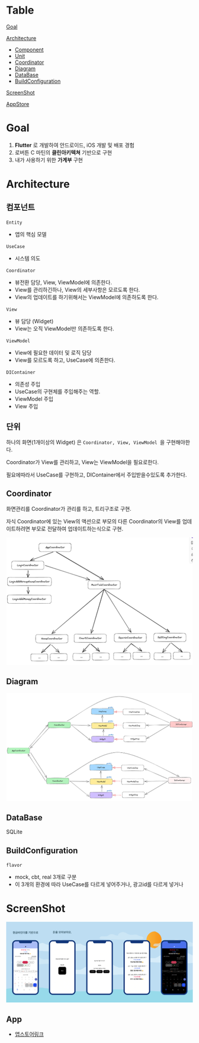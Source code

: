
# Table
[Goal](#Goal)

[Architecture](#Architecture)
- [Component](#컴포넌트)
- [Unit](#단위)
- [Coordinator](#Coordinator)
- [Diagram](#Diagram)
- [DataBase](#DataBase)
- [BuildConfiguration](#BuildConfiguration)

[ScreenShot](#ScrrenShot)

[AppStore](#AppStore)


# Goal 
1. **Flutter** 로 개발하여 안드로이드, iOS 개발 및 배포 경험
2. 로버튼 C 마틴의 **클린아키텍쳐** 기반으로 구현
3. 내가 사용하기 위한 **가계부** 구현

# Architecture

## 컴포넌트 
` Entity `
- 앱의 핵심 모델 

` UseCase `
- 시스템 의도

` Coordinator `
- 뷰전환 담당, View, ViewModel에 의존한다. 
- View를 관리하긴하나, View의 세부사항은 모르도록 한다. 
- View의 업데이트를 하기위해서는 ViewModel에 의존하도록 한다. 

` View `
- 뷰 담당 (Widget)
- View는 오직 ViewModel만 의존하도록 한다. 

` ViewModel `
- View에 필요한 데이터 및 로직 담당
- View를 모르도록 하고, UseCase에 의존한다. 

` DIContainer `
- 의존성 주입
- UseCase의 구현체를 주입해주는 역할.  
- ViewModel 주입
- View 주입 

## 단위
하나의 화면(1개이상의 Widget) 은 `Coordinator, View, ViewModel `을 구현해야한다. 

Coordinator가 View를 관리하고, View는 ViewModel을 필요로한다. 

필요에따라서 UseCase를 구현하고, DIContainer에서 주입받을수있도록 추가한다.

## Coordinator 
화면관리를 Coordinator가 관리를 하고, 트리구조로 구현.

자식 Coordinator에 있는 View의 액션으로 부모의 다른 Coordinator의 View를 업데이트하려면 부모로 전달하여 업데이트하는식으로 구현.

![Coordinator](READMESource/coordinator.png)

## Diagram 
![diagram](READMESource/diagram.png)

## DataBase
SQLite

## BuildConfiguration
` flavor ` 
- mock, cbt, real  3개로 구분 
- 이 3개의 환경에 따라 UseCase를 다르게 넣어주거나, 광고id를 다르게 넣거나 

# ScreenShot 

![screenshot](READMESource/screenshot.png)

## App 
- [앱스토어링크](https://apps.apple.com/kr/app/%EB%A8%B8%EB%8B%88%EC%B1%8C%EB%A6%B0%EC%A7%80/id6504971575)
